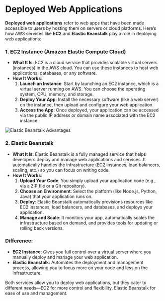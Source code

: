 
# Deployed Web Applications

**Deployed web applications** refer to web apps that have been made accessible to users by hosting them on servers or cloud platforms. Here’s how AWS services like **EC2** and **Elastic Beanstalk** play a role in deploying web applications:




### 1. **EC2 Instance (Amazon Elastic Compute Cloud)**
   - **What It Is**: EC2 is a cloud service that provides scalable virtual servers (instances) in the AWS cloud. You can use these instances to host web applications, databases, or any software.
   - **How It Works**:
     1. **Launch an Instance**: Start by launching an EC2 instance, which is a virtual server running on AWS. You can choose the operating system, CPU, memory, and storage.
     2. **Deploy Your App**: Install the necessary software (like a web server) on the instance, then upload and configure your web application.
     3. **Access the App**: Once deployed, your application can be accessed via the public IP address or domain name associated with the EC2 instance.
     
![Elastic Beanstalk Advantages](https://k21academy.com/wp-content/uploads/2020/09/Advantage-of-Elastic-Beanstalk.png)  

### 2. **Elastic Beanstalk**
   - **What It Is**: Elastic Beanstalk is a fully managed service that helps developers deploy and manage web applications and services. It automatically handles the infrastructure (EC2 instances, load balancers, scaling, etc.) so you can focus on writing code.
   - **How It Works**:
     1. **Upload Your Code**: You simply upload your application code (e.g., via a ZIP file or a Git repository).
     2. **Choose an Environment**: Select the platform (like Node.js, Python, Java) that your application runs on.
     3. **Deploy**: Elastic Beanstalk automatically provisions resources like EC2 instances, load balancers, and databases, and deploys your application.
     4. **Manage and Scale**: It monitors your app, automatically scales the infrastructure based on demand, and provides tools for updating or rolling back versions.


### Difference:
- **EC2 Instance**: Gives you full control over a virtual server where you manually deploy and manage your web application.
- **Elastic Beanstalk**: Automates the deployment and management process, allowing you to focus more on your code and less on the infrastructure.

Both services allow you to deploy web applications, but they cater to different needs—EC2 for more control and flexibility, Elastic Beanstalk for ease of use and management.
